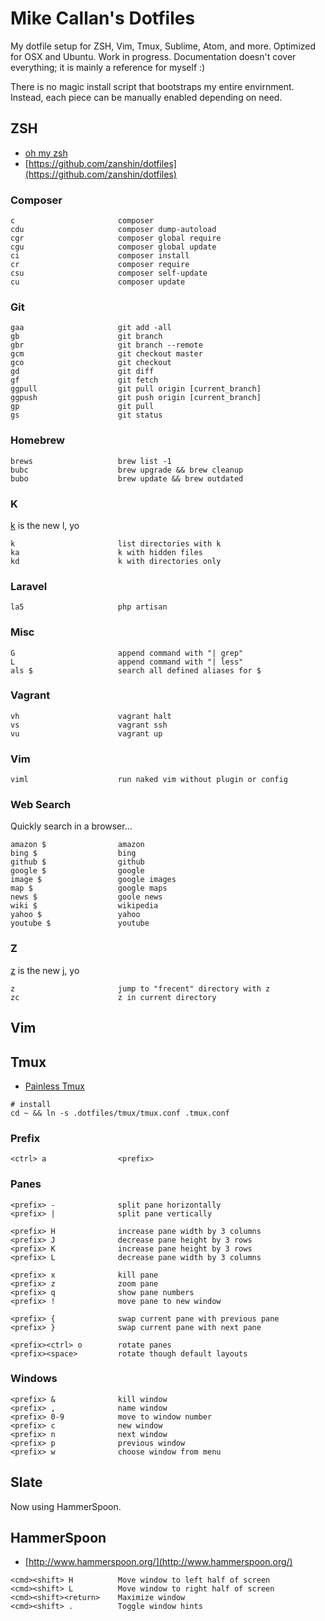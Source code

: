 <!-- left off at painless tmux page 39 -->

# Mike Callan's Dotfiles

My dotfile setup for ZSH, Vim, Tmux, Sublime, Atom, and more. Optimized for OSX and Ubuntu. Work in progress. Documentation doesn't cover everything; it is mainly a reference for myself :)

There is no magic install script that bootstraps my entire envirnment. Instead, each piece can be manually enabled depending on need.

## ZSH

- [oh my zsh](http://ohmyz.sh/)
- [https://github.com/zanshin/dotfiles](https://github.com/zanshin/dotfiles)

### Composer

```
c                       composer
cdu                     composer dump-autoload
cgr                     composer global require
cgu                     composer global update
ci                      composer install
cr                      composer require
csu                     composer self-update
cu                      composer update
```

### Git

```
gaa                     git add -all
gb                      git branch
gbr                     git branch --remote
gcm                     git checkout master
gco                     git checkout
gd                      git diff
gf                      git fetch
ggpull                  git pull origin [current_branch]
ggpush                  git push origin [current_branch]
gp                      git pull
gs                      git status
```

### Homebrew

```
brews                   brew list -1
bubc                    brew upgrade && brew cleanup
bubo                    brew update && brew outdated
```

### K

[k](https://github.com/rimraf/k) is the new l, yo

```
k                       list directories with k
ka                      k with hidden files
kd                      k with directories only
```

### Laravel

```
la5                     php artisan
```

### Misc

```
G                       append command with "| grep"
L                       append command with "| less"
als $                   search all defined aliases for $
```

### Vagrant

```
vh                      vagrant halt
vs                      vagrant ssh
vu                      vagrant up
```

### Vim

```
viml                    run naked vim without plugin or config
```

### Web Search

Quickly search in a browser...

```
amazon $                amazon
bing $                  bing
github $                github
google $                google
image $                 google images
map $                   google maps
news $                  goole news
wiki $                  wikipedia
yahoo $                 yahoo
youtube $               youtube
```

### Z

[z](https://github.com/rupa/z) is the new j, yo

```
z                       jump to "frecent" directory with z
zc                      z in current directory
```

## Vim

## Tmux

- [Painless Tmux](https://leanpub.com/painless_tmux)

```
# install
cd ~ && ln -s .dotfiles/tmux/tmux.conf .tmux.conf
```

### Prefix

```
<ctrl> a                <prefix>
```

### Panes

```
<prefix> -              split pane horizontally
<prefix> |              split pane vertically

<prefix> H              increase pane width by 3 columns
<prefix> J              decrease pane height by 3 rows
<prefix> K              increase pane height by 3 rows
<prefix> L              decrease pane width by 3 columns

<prefix> x              kill pane
<prefix> z              zoom pane
<prefix> q              show pane numbers
<prefix> !              move pane to new window

<prefix> {              swap current pane with previous pane
<prefix> }              swap current pane with next pane

<prefix><ctrl> o        rotate panes
<prefix><space>         rotate though default layouts
```

### Windows

```
<prefix> &              kill window
<prefix> ,              name window
<prefix> 0-9            move to window number
<prefix> c              new window
<prefix> n              next window
<prefix> p              previous window
<prefix> w              choose window from menu
```

## Slate

Now using HammerSpoon.

## HammerSpoon

- [http://www.hammerspoon.org/](http://www.hammerspoon.org/)

```
<cmd><shift> H          Move window to left half of screen
<cmd><shift> L          Move window to right half of screen
<cmd><shift><return>    Maximize window
<cmd><shift> .          Toggle window hints
```
